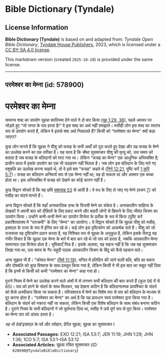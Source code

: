 # Bible Dictionary (Tyndale)

## License Information

**Bible Dictionary (Tyndale)** is based on and adapted from: _Tyndale Open Bible Dictionary_, [Tyndale House Publishers](https://tyndaleopenresources.com/), 2023, which is licensed under a [CC BY-SA 4.0 license](https://creativecommons.org/licenses/by-sa/4.0/legalcode.en).

This markdown version (created `2025-10-20`) is provided under the same license.



--------------------------------

## परमेश्वर का मेम्ना (id: 578900)

परमेश्वर का मेम्ना
==================

सामान्य शब्द का उपयोग यूहन्ना बपतिस्मा देने वाले ने दो बार किया ([यूह 1:29, 36](https://ref.ly/John1:29,John1:36)), पहले अवसर पर जोड़ते हुए “जो जगत के पाप हरता है!” वे इस शब्द का अर्थ नहीं समझाते। मसीही लोग इस शब्द का स्वतंत्र रूप से उपयोग करते हैं, लेकिन वे इससे क्या अर्थ निकालते हैं? किसी को “परमेश्वर का मेम्ना” क्यों कहा जाएगा?

कुछ लोग मानते हैं कि यूहन्ना ने यीशु को फसह के सभी अर्थों को पूरा करते हुए देखा और यह फसह के मेम्ने का उल्लेख करने का एक तरीका है। यह सत्य है कि चौथा सुसमाचार यीशु की मृत्यु को, उस समय को बताता है जब फसह के बलिदानों को मारा गया था। लेकिन "फसह का मेम्ना" एक आधुनिक अभिव्यक्ति है; प्राचीन काल में इसके उपयोग का एक भी उदाहरण नहीं मिलता है। जब लोग इस बलिदान के लिए मारे गए पशुबलि का उल्लेख करना चाहते थे, तो वे इसे बस "फसह" कहते थे ([निर्ग 12:21](https://ref.ly/Exod12:21), पुष्टि करें [1 कुरि 5:7](https://ref.ly/1Cor5:7))। फसह का बलिदान अनिवार्य रूप से एक मेम्ना नहीं था; यह हो सकता था और अक्सर एक बच्चा होता था। इस अभिव्यक्ति में फसह को देखने का कोई कारण नहीं है।

कुछ विद्वान सोचते हैं कि यह छवि [यशायाह 53](https://ref.ly/Isa53:1-Isa53:12) से आती है। वे वध के लिए ले जाए गए मेम्ने (वचन [7](https://ref.ly/Isa53:7)) को मसीह का संदर्भ मानते हैं।

अन्य विद्वान सोचते हैं कि यहाँ अन्तकालिक ग्रन्थ के विजयी मेम्ने का संकेत है। अन्तकालीन साहित्य के लेखकों ने अपनी बात को दीक्षितों के लिए प्रकट करने और बाहरी लोगों से छिपाने के लिए जीवंत चित्रण का उपयोग किया। उन्होंने कभी\-कभी मेम्ने का उपयोग विजेता के प्रतीक के रूप में किया (पुष्टि करें प्रकाशितवाक्य में "पराक्रमी" के लिए "मेम्ना" का उपयोग)। ये विद्वान सोचते हैं कि यूहन्ना यीशु को मसीह, इस्राएल के राजा के रूप में इंगित कर रहे थे। कई लोग इस दृष्टिकोण को आकर्षक पाते हैं। यीशु को जो राजसत्ता यह दृष्टिकोण प्रदान करता है, वह निश्चित रूप से यूहन्ना के अनुकूल है, लेकिन इसके विरुद्ध यह गंभीर विचार है कि यूहन्ना एक मेम्ना के बारे में बात कर रहे थे जो पाप को हरता है, जबकि अंतकालीन मेम्ना सामान्यतः एक विजेता होता है। भूमिकाएँ भिन्न हैं। इसके अलावा, यह सहज नहीं है कि जब यह सुसमाचार लिखा गया था, उस समय के गैर\-यहूदी पाठक अंतकालीन चित्रण के बिंदु को कैसे पहचान पाते।

अन्य सुझाव भी हैं। "कोमल मेम्ना" ([यिर्म 11:19](https://ref.ly/Jer11:19)), मन्दिर में प्रतिदिन की जाने वाली बलि, बलि का बकरा और दोषबलि को कुछ विश्वास के साथ प्रस्तुत किया गया है, लेकिन किसी ने भी इस बात का सबूत नहीं दिया है कि इनमें से किसी को कभी "परमेश्वर का मेम्ना" कहा गया हो।

पुराने नियम में मेम्ने का उल्लेख करने वाले अंशों में से लगभग सभी बलिदान की बात करते हैं (कुल 96 में से 85\)। पाप को हरने के संदर्भ के साथ मिलकर, यह देखना कठिन है कि बलिदानात्मक प्रायश्चित के संदर्भ को कैसे अस्वीकार किया जा सकता है। पवित्रशास्त्र में मेम्ने का विशेष रूप से पाप को बलिदान के माध्यम से दूर करना होता है। "परमेश्वर का मेम्ना" का अर्थ है कि यह प्रावधान स्वयं परमेश्वर द्वारा किया गया है। बलिदान के संदर्भ को नकारा नहीं जा सकता, लेकिन किसी एक विशेष बलिदान के साथ संबंध बनाना कठिन है। पुराने नियम के सभी बलिदानों ने जो पूर्वाभास दिया था, मसीह ने उसे पूर्ण रूप से पूरा किया। परमेश्वर का मेम्ना पाप को अंततः हरता है।

*यह भी देखें* इस्राएल के पर्व और त्योहार; प्रेरित यूहन्ना; यूहन्ना का सुसमाचार I

* **Associated Passages:** EXO 12:21; ISA 53:7; JER 11:19; JHN 1:29; JHN 1:36; 1CO 5:7; ISA 53:1–ISA 53:12
* **Associated Articles:** यूहन्ना रचित सुसमाचार (ID: `620690@TyndaleBibleDictionary`)

